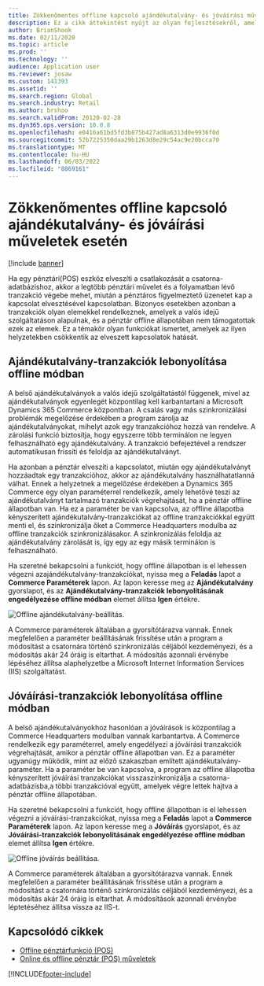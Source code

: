 ```yaml
---
title: Zökkenőmentes offline kapcsoló ajándékutalvány- és jóváírási műveletek esetén
description: Ez a cikk áttekintést nyújt az olyan fejlesztésekről, amelyek problémamentes offline váltást biztosítanak az adott fizetéstípusokhoz.
author: BrianShook
ms.date: 02/11/2020
ms.topic: article
ms.prod: ''
ms.technology: ''
audience: Application user
ms.reviewer: josaw
ms.custom: 141393
ms.assetid: ''
ms.search.region: Global
ms.search.industry: Retail
ms.author: brshoo
ms.search.validFrom: 20120-02-28
ms.dyn365.ops.version: 10.0.8
ms.openlocfilehash: e0416a61bd5fd3b875b427ad8a6313d0e9936f0d
ms.sourcegitcommit: 52b7225350daa29b1263d8e29c54ac9e20bcca70
ms.translationtype: MT
ms.contentlocale: hu-HU
ms.lasthandoff: 06/03/2022
ms.locfileid: "8869161"
---
```

# <a name="seamless-offline-switch-for-gift-card-and-credit-memo-operations"></a>Zökkenőmentes offline kapcsoló ajándékutalvány- és jóváírási műveletek esetén

[!include [banner](../includes/banner.md)]

Ha egy pénztári(POS) eszköz elveszíti a csatlakozását a csatorna-adatbázishoz, akkor a legtöbb pénztári művelet és a folyamatban lévő tranzakció végebe mehet, miután a pénztáros figyelmeztető üzenetet kap a kapcsolat elvesztésével kapcsolatban. Bizonyos esetekben azonban a tranzakciók olyan elemekkel rendelkeznek, amelyek a valós idejű szolgáltatáson alapulnak, és a pénztár offline állapotában nem támogatottak ezek az elemek. Ez a témakör olyan funkciókat ismertet, amelyek az ilyen helyzetekben csökkentik az elveszett kapcsolatok hatását.

## <a name="completing-gift-card-transactions-in-offline-mode"></a>Ajándékutalvány-tranzakciók lebonyolítása offline módban

A belső ajándékutalványok a valós idejű szolgáltatástól függenek, mivel az ajándékutalványok egyenlegét központilag kell karbantartani a Microsoft Dynamics 365 Commerce központban. A csalás vagy más szinkronizálási problémák megelőzése érdekében a program zárolja az ajándékutalványokat, mihelyt azok egy tranzakcióhoz hozzá van rendelve. A zárolási funkció biztosítja, hogy egyszerre több terminálon ne legyen felhasználható egy ajándékutalvány. A tranzakció befejeztével a rendszer automatikusan frissíti és feloldja az ajándékutalványt.

Ha azonban a pénztár elveszíti a kapcsolatot, miután egy ajándékutalványt hozzáadtak egy tranzakcióhoz, akkor az ajándékutalvány használhatatlanná válhat. Ennek a helyzetnek a megelőzése érdekében a Dynamics 365 Commerce egy olyan paraméterrel rendelkezik, amely lehetővé teszi az ajándékutalványt tartalmazó tranzakciók végrehajtását, ha a pénztár offline állapotban van. Ha ez a paraméter be van kapcsolva, az offline állapotba kényszerített ajándékutalvány-tranzakciókat az offline tranzakciókkal együtt menti el, és szinkronizálja őket a Commerce Headquarters modulba az offline tranzakciók szinkronizálásakor. A szinkronizálás feloldja az ajándékutalvány zárolását is, így egy az egy másik terminálon is felhasználható.

Ha szeretné bekapcsolni a funkciót, hogy offline állapotban is el lehessen végezni azajándékutalvány-tranzakciókat, nyissa meg a **Feladás** lapot a **Commerce Paraméterek** lapon. Az lapon keresse meg az **Ajándékutalvány** gyorslapot, és az **Ajándékutalvány-tranzakciók lebonyolításának engedélyezése offline módban** elemet állítsa **Igen** értékre.

![Offline ajándékutalvány-beállítás.](../media/gift.png)

A Commerce paraméterek általában a gyorsítótárazva vannak. Ennek megfelelően a paraméter beállításának frissítése után a program a módosítást a csatornára történő szinkronizálás céljából kezdeményezi, és a módosítás akár 24 óráig is eltarthat. A módosítás azonnali érvénybe lépéséhez állítsa alaphelyzetbe a Microsoft Internet Information Services (IIS) szolgáltatást.

## <a name="completing-credit-memo-transactions-in-offline-mode"></a>Jóváírási-tranzakciók lebonyolítása offline módban

A belső ajándékutalványokhoz hasonlóan a jóváírások is központilag a Commerce Headquarters modulban vannak karbantartva. A Commerce rendelkezik egy paraméterrel, amely engedélyezi a jóváírási tranzakciók végrehajtását, amikor a pénztár offline állapotban van. Ez a paraméter ugyanúgy működik, mint az előző szakaszban említett ajándékutalvány-paraméter. Ha a paraméter be van kapcsolva, a program az offline állapotba kényszerített jóváírási tranzakciókat visszaszinkronizálja a csatorna-adatbázisba,a többi tranzakcióval együtt, amelyek végre lettek hajtva a pénztár offline állapotában.

Ha szeretné bekapcsolni a funkciót, hogy offline állapotban is el lehessen végezni a jóváírási-tranzakciókat, nyissa meg a **Feladás** lapot a **Commerce Paraméterek** lapon. Az lapon keresse meg a **Jóváírás** gyorslapot, és az **Jóváírási-tranzakciók lebonyolításának engedélyezése offline módban** elemet állítsa **Igen** értékre.

![Offline jóváírás beállítása.](../media/creditmemo.png)

A Commerce paraméterek általában a gyorsítótárazva vannak. Ennek megfelelően a paraméter beállításának frissítése után a program a módosítást a csatornára történő szinkronizálás céljából kezdeményezi, és a módosítás akár 24 óráig is eltarthat. A módosítások azonnali érvénybe léptetéséhez állítsa vissza az IIS-t.

## <a name="related-articles"></a>Kapcsolódó cikkek

- [Offline pénztárfunkció (POS)](../pos-offline-functionality.md)
- [Online és offline pénztár (POS) műveletek](../pos-operations.md)


[!INCLUDE[footer-include](../../includes/footer-banner.md)]